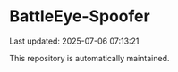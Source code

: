 # BattleEye-Spoofer

Last updated: 2025-07-06 07:13:21

This repository is automatically maintained.
